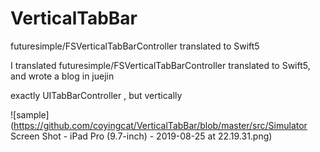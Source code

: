 # VerticalTabBar
futuresimple/FSVerticalTabBarController translated to Swift5




I translated futuresimple/FSVerticalTabBarController translated to Swift5, and wrote a blog in juejin


exactly UITabBarController , but vertically


![sample](https://github.com/coyingcat/VerticalTabBar/blob/master/src/Simulator Screen Shot - iPad Pro (9.7-inch) - 2019-08-25 at 22.19.31.png)